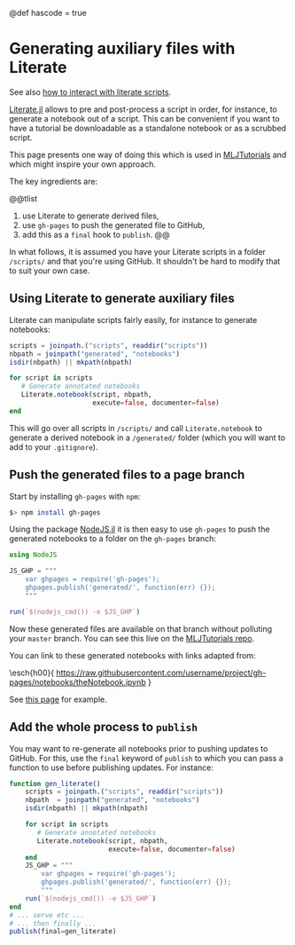 @def hascode = true

# Generating auxiliary files with Literate

See also [how to interact with literate scripts](/pub/pages/code/literate.html).

[Literate.jl](https://github.com/fredrikekre/Literate.jl) allows to pre and post-process a script in order, for instance, to generate a notebook out  of a script.
This can be convenient if you want to have a tutorial be downloadable as a standalone notebook or as a scrubbed script.

This page presents one way  of doing this which is used in [MLJTutorials](https://github.com/alan-turing-institute/MLJTutorials) and which  might inspire your own approach.

The key ingredients are:

@@tlist
1. use Literate to generate derived files,
1. use `gh-pages` to push the generated file to GitHub,
1. add this as a `final` hook to `publish`.
@@

In what follows, it is assumed you have your Literate scripts  in a folder `/scripts/` and that you're using GitHub.
It shouldn't be hard  to modify that to suit your own case.


## Using Literate to generate auxiliary files

Literate can manipulate scripts fairly easily, for instance to  generate notebooks:

```julia
scripts = joinpath.("scripts", readdir("scripts"))
nbpath = joinpath("generated", "notebooks")
isdir(nbpath) || mkpath(nbpath)

for script in scripts
   # Generate annotated notebooks
   Literate.notebook(script, nbpath,
                     execute=false, documenter=false)
end
```

This will go over all scripts in `/scripts/` and call `Literate.notebook` to generate a derived notebook in a `/generated/` folder (which you will want to add to your `.gitignore`).

## Push the generated files to a page branch

Start by installing  `gh-pages` with `npm`:

```bash
$> npm install gh-pages
```

Using the package [NodeJS.jl](https://github.com/davidanthoff/NodeJS.jl) it is then easy to use `gh-pages` to push the generated notebooks to a folder on the `gh-pages` branch:

```julia
using NodeJS

JS_GHP = """
    var ghpages = require('gh-pages');
    ghpages.publish('generated/', function(err) {});
    """

run(`$(nodejs_cmd()) -e $JS_GHP`)
```

Now these generated files are available on that branch without polluting your `master` branch.
You can see this live on the [MLJTutorials repo](https://github.com/alan-turing-institute/MLJTutorials/tree/gh-pages).

You can link to these generated notebooks with links adapted from:

\esch{h00}{
   https://raw.githubusercontent.com/username/project/gh-pages/notebooks/theNotebook.ipynb
}

See [this page](https://alan-turing-institute.github.io/MLJTutorials/pub/isl/lab-2.html) for example.

## Add the whole process to `publish`

You may want to re-generate all notebooks prior to pushing updates to GitHub.
For this, use the `final` keyword of `publish` to which you can pass a function to use before publishing updates.
For instance:

```julia
function gen_literate()
    scripts = joinpath.("scripts", readdir("scripts"))
    nbpath  = joinpath("generated", "notebooks")
    isdir(nbpath) || mkpath(nbpath)

    for script in scripts
       # Generate annotated notebooks
       Literate.notebook(script, nbpath,
                         execute=false, documenter=false)
    end
    JS_GHP = """
        var ghpages = require('gh-pages');
        ghpages.publish('generated/', function(err) {});
        """
    run(`$(nodejs_cmd()) -e $JS_GHP`)
end
# ... serve etc ...
# ... then finally ...
publish(final=gen_literate)
```
